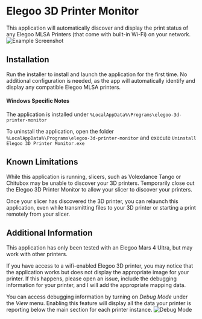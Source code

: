 # Elegoo 3D Printer Monitor

This application will automatically discover and display the print status of any Elegoo MLSA Printers (that come with built-in Wi-Fi) on your network.
![Example Screenshot](https://github.com/ssewell/Elegoo3DPrinterMonitor/assets/2242776/2f41356e-6b1b-40b9-9c00-47d6e905ce75)

## Installation

Run the installer to install and launch the application for the first time. No additional configuration is needed, as the app will automatically identify and display any compatible Elegoo MLSA printers.

#### Windows Specific Notes

The application is installed under `%LocalAppData%\Programs\elegoo-3d-printer-monitor`

To uninstall the application, open the folder `%LocalAppData%\Programs\elegoo-3d-printer-monitor` and execute `Uninstall Elegoo 3D Printer Monitor.exe`

## Known Limitations

While this application is running, slicers, such as Volexdance Tango or Chitubox may be unable to discover your 3D printers. Temporarily close out the Elegoo 3D Printer Monitor to allow your slicer to discover your printers.

Once your slicer has discovered the 3D printer, you can relaunch this application, even while transmitting files to your 3D printer or starting a print remotely from your slicer.

## Additional Information

This application has only been tested with an Elegoo Mars 4 Ultra, but may work with other printers.

If you have access to a wifi-enabled Elegoo 3D printer, you may notice that the application works but does not display the appropriate image for your printer. If this happens, please open an issue, include the debugging information for your printer, and I will add the appropriate mapping data.

You can access debugging information by turning on _Debug Mode_ under the _View_ menu. Enabling this feature will display all the data your printer is reporting below the main section for each printer instance.
![Debug Mode](https://github.com/ssewell/Elegoo3DPrinterMonitor/assets/2242776/c7384156-d524-4e51-b041-6e7a89db7785)

